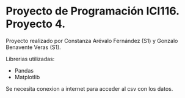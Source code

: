 # Proyecto de Programación ICI116. Proyecto 4.

Proyecto realizado por Constanza Arévalo Fernández (S1) y Gonzalo Benavente Veras (S1).

Librerias utilizadas:

- Pandas
- Matplotlib

Se necesita conexion a internet para acceder al csv con los datos.
